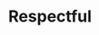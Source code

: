 ---
title: "Respectful"
type: "core"
tagline: "I treat colleagues and customers with deference and respect."
definitions:
  - title: "Treats other with respect."
    unsatisfactories:
      - "Exhibits behaviours that negatively impact the morale and accomplishments of the team."
    needs:
      - "Sometimes displays behaviours inconsistent with workplace courtesy and respect."
    meets:
      - "Treats others with respect; encourages and appreciates individual contributions."
    exceeds:
      - "Promotes, supports, and influences a culture of respect and civility among team members."
    exceptionals:
      - "Is respectful and welcoming; Inspires collaboration by bridging gaps among diverse individuals and units."
  - title: "Is trusted and respected by others."
    unsatisfactories:
      - "Lack of inclusiveness and fosters a lack of trust among customers and co-workers."
    needs:
      - "Tends to work either independently or with designated co-workers; trust is low among those not included."
    meets:
      - "Is respected and trusted by customers and co-workers."
    exceeds:
      - "Is highly respected and trusted by customers, co-workers in all dealings."
    exceptionals:
      - "Is looked up to and highly respected by customers and co-workers"
  - title: "Self-aware and open to feedback."
    unsatisfactories:
      - "Not motivated to learn and grow; believes manager should assume responsibility for his/her development."
    needs:
      - "Often resistant to feedback on performance; rarely asks for help or feedback."
    meets:
      - "Self-aware and open to feedback from others."
    exceeds:
      - "Very self-aware; asks others for feedback in an effort to improve skills and knowledge."
    exceptionals:
      - "Demonstrates a high degree of self-awareness; asks others for feedback on performance; is a continuous learner."
  - title: "Includes and welcomes others."
    unsatisfactories:
      - "Is not welcoming or respectful; co-workers often ‘work around’ to avoid interaction."
    needs:
      - "Is reticent to include new people or ideas."
    meets:
      - "Inclusive and open to new people and ideas."
    exceeds:
      - "Includes and welcomes diverse individuals and groups."
    exceptionals:
      - "Actively creates an inclusive and welcoming environment for diverse individuals and customers."
  - title: "Works to understand the perspectives of others."
    unsatisfactories:
      - "Discourages different points of view; becomes defensive when asked to consider new/different ideas."
    needs:
      - "Is not always open to different points of view."
    meets:
      - "Seeks to understand and incorporate different points of view."
    exceeds:
      - "Is consistently open to and respectful of different points of view."
    exceptionals:
      - "Promotes equity and inclusion by actively seeking ideas and insights from diverse sources."
  - title: "Understands the benefits of a diverse workforce."
    unsatisfactories:
      - "Does not understand or promote the benefits of a diverse workforce."
    needs:
      - "Has minimal understanding of the benefits of a diverse workforce."
    meets:
      - "Understands the benefits of a diverse workforce."
    exceeds:
      - "Promotes the benefits of a diverse workforce."
    exceptionals:
      - "Actively promotes the benefits of a diverse workforce."
---